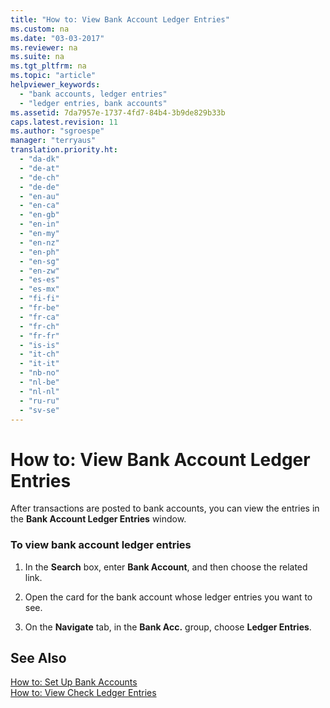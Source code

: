 ```yaml
---
title: "How to: View Bank Account Ledger Entries"
ms.custom: na
ms.date: "03-03-2017"
ms.reviewer: na
ms.suite: na
ms.tgt_pltfrm: na
ms.topic: "article"
helpviewer_keywords: 
  - "bank accounts, ledger entries"
  - "ledger entries, bank accounts"
ms.assetid: 7da7957e-1737-4fd7-84b4-3b9de829b33b
caps.latest.revision: 11
ms.author: "sgroespe"
manager: "terryaus"
translation.priority.ht: 
  - "da-dk"
  - "de-at"
  - "de-ch"
  - "de-de"
  - "en-au"
  - "en-ca"
  - "en-gb"
  - "en-in"
  - "en-my"
  - "en-nz"
  - "en-ph"
  - "en-sg"
  - "en-zw"
  - "es-es"
  - "es-mx"
  - "fi-fi"
  - "fr-be"
  - "fr-ca"
  - "fr-ch"
  - "fr-fr"
  - "is-is"
  - "it-ch"
  - "it-it"
  - "nb-no"
  - "nl-be"
  - "nl-nl"
  - "ru-ru"
  - "sv-se"
---
```

# How to: View Bank Account Ledger Entries
After transactions are posted to bank accounts, you can view the entries in the **Bank Account Ledger Entries** window.  
  
### To view bank account ledger entries  
  
1.  In the **Search** box, enter **Bank Account**, and then choose the related link.  
  
2.  Open the card for the bank account whose ledger entries you want to see.  
  
3.  On the **Navigate** tab, in the **Bank Acc.** group, choose **Ledger Entries**.  
  
## See Also  
 [How to: Set Up Bank Accounts](../Finance/how-to-set-up-bank-accounts.md)   
 [How to: View Check Ledger Entries](../Finance/how-to-view-check-ledger-entries.md)